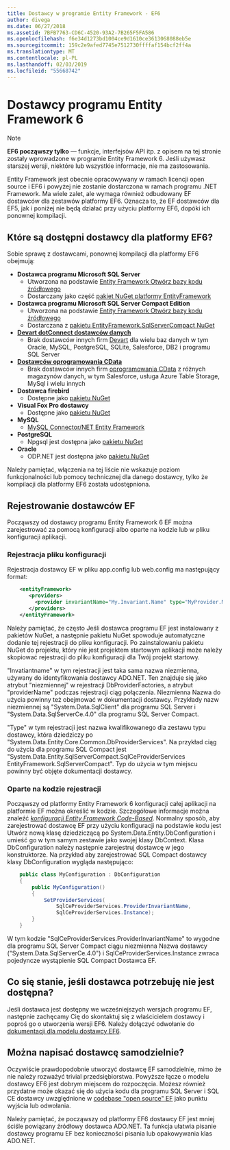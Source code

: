 ```yaml
---
title: Dostawcy w programie Entity Framework - EF6
author: divega
ms.date: 06/27/2018
ms.assetid: 7BFB7763-CD6C-4520-93A2-7B265F5FA586
ms.openlocfilehash: f6e34d1273bd1004ce9d1610ce3613068088eb5e
ms.sourcegitcommit: 159c2e9afed7745e7512730ffffaf154bcf2ff4a
ms.translationtype: MT
ms.contentlocale: pl-PL
ms.lasthandoff: 02/03/2019
ms.locfileid: "55668742"
---
```

# <a name="entity-framework-6-providers"></a>Dostawcy programu Entity Framework 6
> [!NOTE]
> **EF6 począwszy tylko** — funkcje, interfejsów API itp. z opisem na tej stronie zostały wprowadzone w programie Entity Framework 6. Jeśli używasz starszej wersji, niektóre lub wszystkie informacje, nie ma zastosowania.

Entity Framework jest obecnie opracowywany w ramach licencji open source i EF6 i powyżej nie zostanie dostarczona w ramach programu .NET Framework. Ma wiele zalet, ale wymaga również odbudowany EF dostawców dla zestawów platformy EF6. Oznacza to, że EF dostawców dla EF5, jak i poniżej nie będą działać przy użyciu platformy EF6, dopóki ich ponownej kompilacji.

## <a name="which-providers-are-available-for-ef6"></a>Które są dostępni dostawcy dla platformy EF6?

Sobie sprawę z dostawcami, ponownej kompilacji dla platformy EF6 obejmują:

*   **Dostawca programu Microsoft SQL Server**
    *   Utworzona na podstawie [Entity Framework Otwórz bazy kodu źródłowego](http://github.com/aspnet/EntityFramework6)
    *   Dostarczany jako część [pakiet NuGet platformy EntityFramework](http://nuget.org/packages/EntityFramework)
*   **Dostawca programu Microsoft SQL Server Compact Edition**
    *   Utworzona na podstawie [Entity Framework Otwórz bazy kodu źródłowego](http://github.com/aspnet/EntityFramework6)
    *   Dostarczana z [pakietu EntityFramework.SqlServerCompact NuGet](http://nuget.org/packages/EntityFramework.SqlServerCompact)
*   [**Devart dotConnect dostawców danych**](http://www.devart.com/dotconnect/)
    *   Brak dostawców innych firm [Devart](http://www.devart.com/) dla wielu baz danych w tym Oracle, MySQL, PostgreSQL, SQLite, Salesforce, DB2 i programu SQL Server
*   [**Dostawców oprogramowania CData**](http://www.cdata.com/ado/)
    *   Brak dostawców innych firm [oprogramowania CData](http://www.cdata.com/ado/) z różnych magazynów danych, w tym Salesforce, usługa Azure Table Storage, MySql i wielu innych
*   **Dostawca firebird**
    *   Dostępne jako [pakietu NuGet](https://www.nuget.org/packages/EntityFramework.Firebird/)
*   **Visual Fox Pro dostawcy**
    *   Dostępne jako [pakietu NuGet](https://www.nuget.org/packages/VFPEntityFrameworkProvider2/)
*   **MySQL**
    *   [MySQL Connector/NET Entity Framework](https://dev.mysql.com/doc/connector-net/en/connector-net-entityframework60.html)
*   **PostgreSQL**
    *   Npgsql jest dostępna jako [pakietu NuGet](https://www.nuget.org/packages/EntityFramework6.Npgsql/)
*   **Oracle**
    *   ODP.NET jest dostępna jako [pakietu NuGet](https://www.nuget.org/packages/Oracle.ManagedDataAccess.EntityFramework/)

Należy pamiętać, włączenia na tej liście nie wskazuje poziom funkcjonalności lub pomocy technicznej dla danego dostawcy, tylko że kompilacji dla platformy EF6 została udostępniona.

## <a name="registering-ef-providers"></a>Rejestrowanie dostawców EF

Począwszy od dostawcy programu Entity Framework 6 EF można zarejestrować za pomocą konfiguracji albo oparte na kodzie lub w pliku konfiguracji aplikacji.

### <a name="config-file-registration"></a>Rejestracja pliku konfiguracji

Rejestracja dostawcy EF w pliku app.config lub web.config ma następujący format:


``` xml
    <entityFramework>
       <providers>
         <provider invariantName="My.Invariant.Name" type="MyProvider.MyProviderServices, MyAssembly" />
       </providers>
    </entityFramework>
```

Należy pamiętać, że często Jeśli dostawca programu EF jest instalowany z pakietów NuGet, a następnie pakietu NuGet spowoduje automatyczne dodanie tej rejestracji do pliku konfiguracji. Po zainstalowaniu pakietu NuGet do projektu, który nie jest projektem startowym aplikacji może należy skopiować rejestracji do pliku konfiguracji dla Twój projekt startowy.

"Invatiantname" w tym rejestracji jest taka sama nazwa niezmienna, używany do identyfikowania dostawcy ADO.NET. Ten znajduje się jako atrybut "niezmiennej" w rejestracji DbProviderFactories, a atrybut "providerName" podczas rejestracji ciąg połączenia. Niezmienna Nazwa do użycia powinny też obejmować w dokumentacji dostawcy. Przykłady nazw niezmiennej są "System.Data.SqlClient" dla programu SQL Server i "System.Data.SqlServerCe.4.0" dla programu SQL Server Compact.

"Type" w tym rejestracji jest nazwa kwalifikowanego dla zestawu typu dostawcy, która dziedziczy po "System.Data.Entity.Core.Common.DbProviderServices". Na przykład ciąg do użycia dla programu SQL Compact jest "System.Data.Entity.SqlServerCompact.SqlCeProviderServices EntityFramework.SqlServerCompact". Typ do użycia w tym miejscu powinny być objęte dokumentacji dostawcy.

### <a name="code-based-registration"></a>Oparte na kodzie rejestracji

Począwszy od platformy Entity Framework 6 konfiguracji całej aplikacji na platformie EF można określić w kodzie. Szczegółowe informacje można znaleźć  _[konfiguracji Entity Framework Code-Based](https://msdn.microsoft.com/data/jj680699)_. Normalny sposób, aby zarejestrować dostawcę EF przy użyciu konfiguracji na podstawie kodu jest Utwórz nową klasę dziedziczącą po System.Data.Entity.DbConfiguration i umieść go w tym samym zestawie jako swojej klasy DbContext. Klasa DbConfiguration należy następnie zarejestruj dostawcę w jego konstruktorze. Na przykład aby zarejestrować SQL Compact dostawcy klasy DbConfiguration wygląda następująco:

``` csharp
    public class MyConfiguration : DbConfiguration
    {
        public MyConfiguration()
        {
            SetProviderServices(
                SqlCeProviderServices.ProviderInvariantName,
                SqlCeProviderServices.Instance);
        }
    }
```

W tym kodzie "SqlCeProviderServices.ProviderInvariantName" to wygodne dla programu SQL Server Compact ciągu niezmienna Nazwa dostawcy ("System.Data.SqlServerCe.4.0") i SqlCeProviderServices.Instance zwraca pojedyncze wystąpienie SQL Compact Dostawca EF.

## <a name="what-if-the-provider-i-need-isnt-available"></a>Co się stanie, jeśli dostawca potrzebuję nie jest dostępna?

Jeśli dostawca jest dostępny we wcześniejszych wersjach programu EF, następnie zachęcamy Cię do skontaktuj się z właścicielem dostawcy i poproś go o utworzenia wersji EF6. Należy dołączyć odwołanie do [dokumentacji dla modelu dostawcy EF6](~/ef6/fundamentals/providers/provider-model.md).

## <a name="can-i-write-a-provider-myself"></a>Można napisać dostawcę samodzielnie?

Oczywiście prawdopodobnie utworzyć dostawcę EF samodzielnie, mimo że nie należy rozważyć trivial przedsiębiorstwa. Powyższe łącze o modelu dostawcy EF6 jest dobrym miejscem do rozpoczęcia. Możesz również przydatne może okazać się do użycia kodu dla programu SQL Server i SQL CE dostawcy uwzględnione w [codebase "open source" EF](https://github.com/aspnet/EntityFramework6) jako punktu wyjścia lub odwołania.

Należy pamiętać, że począwszy od platformy EF6 dostawcy EF jest mniej ściśle powiązany źródłowy dostawca ADO.NET. Ta funkcja ułatwia pisanie dostawcy programu EF bez konieczności pisania lub opakowywania klas ADO.NET.
